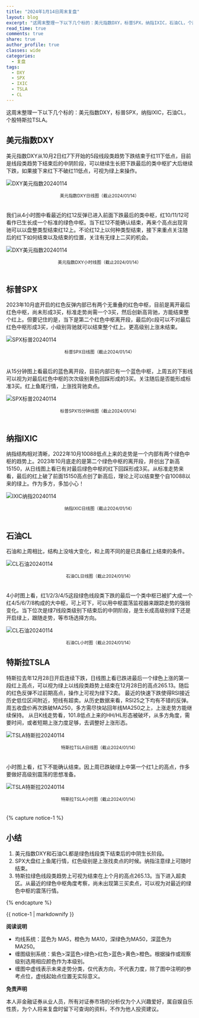 ```yaml
---
title: "2024年1月14日周末复盘"
layout: blog
excerpt: "这周末整理一下以下几个标的：美元指数DXY，标普SPX，纳指IXIC，石油CL，个股特斯拉TSLA。"
read_time: true
comments: true
share: true
author_profile: true
classes: wide
categories:
  - 复盘
tags:
  - DXY
  - SPX
  - IXIC
  - TSLA
  - CL
---
```


这周末整理一下以下几个标的：美元指数DXY，标普SPX，纳指IXIC，石油CL，个股特斯拉TSLA。

## 美元指数DXY

美元指数DXY从10月2日红7下开始的5段线段类趋势下跌结束于红11下低点，目前是线段类趋势下结束后的中阴阶段，可以继续生长把下跌最后的类中枢扩大后继续下跌，如果接下来红下不破红11低点，可视为绿上来操作。

![DXY美元指数20240114](/assets/images/2024/2024-01-14-DXY-day.png)
<small><center>美元指数DXY日线图（截止2024/01/14）</center></small>　

我们从4小时图中看最近的红12反弹已进入前面下跌最后的类中枢，红10/11/12可看作已生长成一个标准的绿色中枢。当下红12不能确认结束，再来个高点出现背驰可以以盘整类型结束红12上。不论红12上以何种类型结束，接下来重点关注随后的红下如何结束以及结束的位置，关注有无绿上二买的机会。

![DXY美元指数20240114](/assets/images/2024/2024-01-14-DXY-hour.png)
<small><center>美元指数DXY小时线图（截止2024/01/14）</center></small>　

## 标普SPX

2023年10月底开启的红色反弹内部已有两个无重叠的红色中枢，目前是离开最后红色中枢，尚未形成3买，标准走势尚需一个3买，然后创新高背驰，方能结束整个红上。但要记住的是，当下是第二个红色中枢离开段，最后的c段可以不对最后红色中枢形成3买，小级别背驰就可以结束整个红上。更高级别上涨未结束。

![SPX标普20240114](/assets/images/2024/2024-01-14-SPX-day.png)
<small><center>标普SPX日线图（截止2024/01/14）</center></small>　

从15分钟图上看最后的蓝色离开段，目前内部已有一个蓝色中枢，上周五的下影线可以视为对最后红色中枢的次次级别黄色回踩形成的3买。关注随后是否能形成标准3买。红上鱼尾行情，上涨找背驰卖点。

![SPX标普20240114](/assets/images/2024/2024-01-14-SPX-minute.png)
<small><center>标普SPX15分钟线图（截止2024/01/14）</center></small>　

## 纳指IXIC

纳指结构相对清晰，2022年10月10088低点上来的走势是一个内部有两个绿色中枢的趋势上。2023年10月底走的是第二个绿色中枢的离开段，并创出了新高15150，从日线图上看已有对最后绿色中枢的红下回踩形成3买。从标准走势来看，最后的红上破了前面15150高点创了新高后，理论上可以结束整个自10088以来的绿上。作为多方，多加小心！

![IXIC纳指20240114](/assets/images/2024/2024-01-14-IXIC-day.png)
<small><center>纳指IXIC日线图（截止2024/01/14）</center></small>　

## 石油CL

石油和上周相比，结构上没啥大变化，和上周不同的是已具备红上结束的条件。

![CL石油20240114](/assets/images/2024/2024-01-14-CL-day.png)
<small><center>石油CL日线图（截止2024/01/14）</center></small>　

4小时图上看，红1/2/3/4/5这段绿色线段类下跌的最后一个类中枢已被扩大成一个红4/5/6/7/8构成的大中枢，可上可下，可以用中枢震荡监视器来跟踪走势的强弱变化。当下位次是绿7线段类级别下结束后的中阴阶段，是生长成高级别绿下还是开启绿上，跟随走势，等市场选择方向。

![CL石油20240114](/assets/images/2024/2024-01-14-CL-hour.png)
<small><center>石油CL小时图（截止2024/01/14）</center></small>

## 特斯拉TSLA

特斯拉去年12月28日开启连续下跌，日线图上看已跌进最后一个绿色上涨的第一段红上高点，可以视为绿上以线段类趋势上结束在12月28日的高点265.13。随后的红色反弹不过前期高点，操作上可视为绿下2卖。
最近的快速下跌使得RSI接近历史低位区间附近，短线有超卖。从历史数据来看，RSI25之下均有不错的反弹。周五收盘价再次跌破MA250，多方需尽快站回年线MA250之上，上涨走势方能继续保持。
从日K线走势看，101.8低点上来的HH/HL形态被破坏，从多方角度，需要时间，或者短期上涨力度足够，去调整好上涨形态。

![TSLA特斯拉20240114](/assets/images/2024/2024-01-14-TSLA-day.png)
<small><center>特斯拉TSLA日线图（截止2024/01/14）</center></small>　

小时图上看，红下不能确认结束。因上周已跌破绿上中第一个红1上的高点，作多要做好高级别震荡的思想准备。

![TSLA特斯拉20240114](/assets/images/2024/2024-01-14-TSLA-hour.png)
<small><center>特斯拉TSLA小时图（截止2024/01/14）</center></small>　

{% capture notice-1 %}
## 小结
1. 美元指数DXY和石油CL都是绿色线段类下结束后的中阴生长阶段。
2.  SPX大盘红上鱼尾行情，红色级别是上涨找卖点的时候。纳指注意绿上可随时结束。
3. 特斯拉绿色线段类趋势上可视为结束在上个月的高点265.13。当下进入超卖区。从最近的绿色中枢角度考察，尚未出现第三买卖点，可以视为对最近的绿色中枢的震荡行情。

{% endcapture %}
<div class="notice-info">{{ notice-1 | markdownify }}</div>

**阅读说明**

* 均线系统：蓝色为 MA5，橙色为 MA10，深绿色为MA50，深蓝色为MA250。
* 缠图级别系统：紫色>深蓝色>绿色>红色>蓝色>黄色>橙色。根据操作或观察级别选用相应颜色作为本级别。
* 缠图中虚线表示未来走势分类，仅代表方向，不代表力度，除了图中注明的参考点位，虚线起始点位置无实际意义。

**免责声明** 

本人非金融证券从业人员，所有对证券市场的分析仅为个人兴趣爱好，属自娱自乐性质，为个人将来复盘时留下可查询的资料，不作为他人投资建议。

